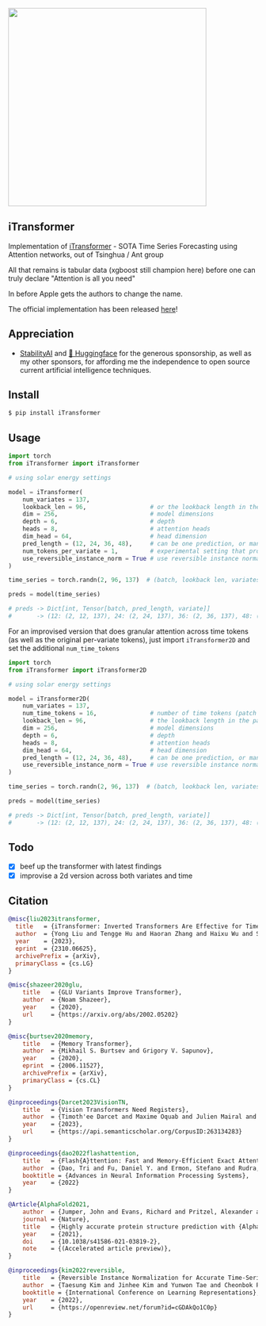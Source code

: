 <img src="./itransformer.png" width="400px"></img>

## iTransformer

Implementation of <a href="https://arxiv.org/abs/2310.06625">iTransformer</a> - SOTA Time Series Forecasting using Attention networks, out of Tsinghua / Ant group

All that remains is tabular data (xgboost still champion here) before one can truly declare "Attention is all you need"

In before Apple gets the authors to change the name.

The official implementation has been released <a href="https://github.com/thuml/iTransformer">here</a>!

## Appreciation

- <a href="https://stability.ai/">StabilityAI</a> and <a href="https://huggingface.co/">🤗 Huggingface</a> for the generous sponsorship, as well as my other sponsors, for affording me the independence to open source current artificial intelligence techniques.

## Install

```bash
$ pip install iTransformer
```

## Usage

```python
import torch
from iTransformer import iTransformer

# using solar energy settings

model = iTransformer(
    num_variates = 137,
    lookback_len = 96,                  # or the lookback length in the paper
    dim = 256,                          # model dimensions
    depth = 6,                          # depth
    heads = 8,                          # attention heads
    dim_head = 64,                      # head dimension
    pred_length = (12, 24, 36, 48),     # can be one prediction, or many
    num_tokens_per_variate = 1,         # experimental setting that projects each variate to more than one token. the idea is that the network can learn to divide up into time tokens for more granular attention across time. thanks to flash attention, you should be able to accommodate long sequence lengths just fine
    use_reversible_instance_norm = True # use reversible instance normalization, proposed here https://openreview.net/forum?id=cGDAkQo1C0p . may be redundant given the layernorms within iTransformer (and whatever else attention learns emergently on the first layer, prior to the first layernorm). if i come across some time, i'll gather up all the statistics across variates, project them, and condition the transformer a bit further. that makes more sense
)

time_series = torch.randn(2, 96, 137)  # (batch, lookback len, variates)

preds = model(time_series)

# preds -> Dict[int, Tensor[batch, pred_length, variate]]
#       -> (12: (2, 12, 137), 24: (2, 24, 137), 36: (2, 36, 137), 48: (2, 48, 137))
```

For an improvised version that does granular attention across time tokens (as well as the original per-variate tokens), just import `iTransformer2D` and set the additional `num_time_tokens`

```python
import torch
from iTransformer import iTransformer2D

# using solar energy settings

model = iTransformer2D(
    num_variates = 137,
    num_time_tokens = 16,               # number of time tokens (patch size will be (look back length // num_time_tokens))
    lookback_len = 96,                  # the lookback length in the paper
    dim = 256,                          # model dimensions
    depth = 6,                          # depth
    heads = 8,                          # attention heads
    dim_head = 64,                      # head dimension
    pred_length = (12, 24, 36, 48),     # can be one prediction, or many
    use_reversible_instance_norm = True # use reversible instance normalization
)

time_series = torch.randn(2, 96, 137)  # (batch, lookback len, variates)

preds = model(time_series)

# preds -> Dict[int, Tensor[batch, pred_length, variate]]
#       -> (12: (2, 12, 137), 24: (2, 24, 137), 36: (2, 36, 137), 48: (2, 48, 137))
```

## Todo

- [x] beef up the transformer with latest findings
- [x] improvise a 2d version across both variates and time

## Citation

```bibtex
@misc{liu2023itransformer,
  title   = {iTransformer: Inverted Transformers Are Effective for Time Series Forecasting}, 
  author  = {Yong Liu and Tengge Hu and Haoran Zhang and Haixu Wu and Shiyu Wang and Lintao Ma and Mingsheng Long},
  year    = {2023},
  eprint  = {2310.06625},
  archivePrefix = {arXiv},
  primaryClass = {cs.LG}
}
```

```bibtex
@misc{shazeer2020glu,
    title   = {GLU Variants Improve Transformer},
    author  = {Noam Shazeer},
    year    = {2020},
    url     = {https://arxiv.org/abs/2002.05202}
}
```

```bibtex
@misc{burtsev2020memory,
    title   = {Memory Transformer},
    author  = {Mikhail S. Burtsev and Grigory V. Sapunov},
    year    = {2020},
    eprint  = {2006.11527},
    archivePrefix = {arXiv},
    primaryClass = {cs.CL}
}
```

```bibtex
@inproceedings{Darcet2023VisionTN,
    title   = {Vision Transformers Need Registers},
    author  = {Timoth'ee Darcet and Maxime Oquab and Julien Mairal and Piotr Bojanowski},
    year    = {2023},
    url     = {https://api.semanticscholar.org/CorpusID:263134283}
}
```

```bibtex
@inproceedings{dao2022flashattention,
    title   = {Flash{A}ttention: Fast and Memory-Efficient Exact Attention with {IO}-Awareness},
    author  = {Dao, Tri and Fu, Daniel Y. and Ermon, Stefano and Rudra, Atri and R{\'e}, Christopher},
    booktitle = {Advances in Neural Information Processing Systems},
    year    = {2022}
}
```

```bibtex
@Article{AlphaFold2021,
    author  = {Jumper, John and Evans, Richard and Pritzel, Alexander and Green, Tim and Figurnov, Michael and Ronneberger, Olaf and Tunyasuvunakool, Kathryn and Bates, Russ and {\v{Z}}{\'\i}dek, Augustin and Potapenko, Anna and Bridgland, Alex and Meyer, Clemens and Kohl, Simon A A and Ballard, Andrew J and Cowie, Andrew and Romera-Paredes, Bernardino and Nikolov, Stanislav and Jain, Rishub and Adler, Jonas and Back, Trevor and Petersen, Stig and Reiman, David and Clancy, Ellen and Zielinski, Michal and Steinegger, Martin and Pacholska, Michalina and Berghammer, Tamas and Bodenstein, Sebastian and Silver, David and Vinyals, Oriol and Senior, Andrew W and Kavukcuoglu, Koray and Kohli, Pushmeet and Hassabis, Demis},
    journal = {Nature},
    title   = {Highly accurate protein structure prediction with {AlphaFold}},
    year    = {2021},
    doi     = {10.1038/s41586-021-03819-2},
    note    = {(Accelerated article preview)},
}
```

```bibtex
@inproceedings{kim2022reversible,
    title   = {Reversible Instance Normalization for Accurate Time-Series Forecasting against Distribution Shift},
    author  = {Taesung Kim and Jinhee Kim and Yunwon Tae and Cheonbok Park and Jang-Ho Choi and Jaegul Choo},
    booktitle = {International Conference on Learning Representations},
    year    = {2022},
    url     = {https://openreview.net/forum?id=cGDAkQo1C0p}
}
```
